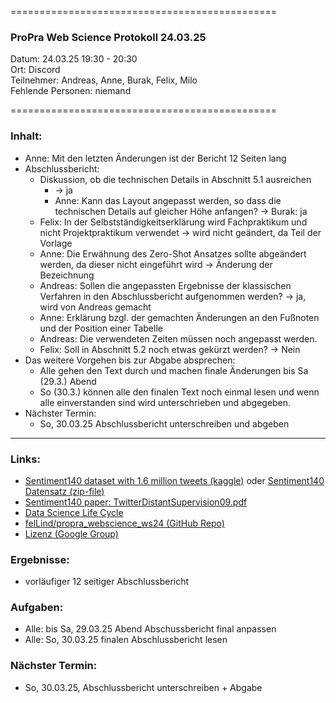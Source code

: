 
==============================================

### ProPra Web Science Protokoll 24.03.25

Datum: 24.03.25 19:30 - 20:30  
Ort: Discord  
Teilnehmer: Andreas, Anne, Burak, Felix, Milo  
Fehlende Personen: niemand

==============================================


### Inhalt:
- Anne: Mit den letzten Änderungen ist der Bericht 12 Seiten lang
- Abschlussbericht:
	- Diskussion, ob die technischen Details in Abschnitt 5.1 ausreichen
		- -> ja
		- Anne: Kann das Layout angepasst werden, so dass die technischen Details auf gleicher Höhe anfangen? -> Burak: ja
	- Felix: In der Selbstständigkeitserklärung wird Fachpraktikum und nicht Projektpraktikum verwendet -> wird nicht geändert, da Teil der Vorlage
	- Anne: Die Erwähnung des Zero-Shot Ansatzes sollte abgeändert werden, da dieser nicht eingeführt wird -> Änderung der Bezeichnung
	- Andreas: Sollen die angepassten Ergebnisse der klassischen Verfahren in den Abschlussbericht aufgenommen werden? -> ja, wird von Andreas gemacht
	- Anne: Erklärung bzgl. der gemachten Änderungen an den Fußnoten und der Position einer Tabelle
	- Andreas: Die verwendeten Zeiten müssen noch angepasst werden.
	- Felix: Soll in Abschnitt 5.2 noch etwas gekürzt werden? -> Nein
- Das weitere Vorgehen bis zur Abgabe absprechen:
	- Alle gehen den Text durch und machen finale Änderungen bis Sa (29.3.) Abend
	- So (30.3.) können alle den finalen Text noch einmal lesen und wenn alle einverstanden sind wird unterschrieben und abgegeben.
- Nächster Termin: 
	- So, 30.03.25 Abschlussbericht unterschreiben und abgeben



---------------------------------------------


### Links:
- [Sentiment140 dataset with 1.6 million tweets (kaggle)](https://www.kaggle.com/datasets/kazanova/sentiment140/code?datasetId=2477&sortBy=commentCount) oder [Sentiment140 Datensatz (zip-file)](https://www.google.com/url?q=https%3A%2F%2Fcs.stanford.edu%2Fpeople%2Falecmgo%2Ftrainingandtestdata.zip)
- [Sentiment140 paper: TwitterDistantSupervision09.pdf](https://www-cs.stanford.edu/people/alecmgo/papers/TwitterDistantSupervision09.pdf)
- [Data Science Life Cycle](Data_Science_Life_Cycle.png)
- [felLind/propra_webscience_ws24 (GitHub Repo)](https://github.com/felLind/propra_webscience_ws24/tree/main)
- [Lizenz (Google Group)](https://groups.google.com/g/sentiment140/c/IZUgbwH99L8)

### Ergebnisse:
- vorläufiger 12 seitiger Abschlussbericht

### Aufgaben:
- Alle: bis Sa, 29.03.25 Abend Abschussbericht final anpassen
- Alle: So, 30.03.25 finalen Abschlussbericht lesen

### Nächster Termin: 
- So, 30.03.25, Abschlussbericht unterschreiben + Abgabe

